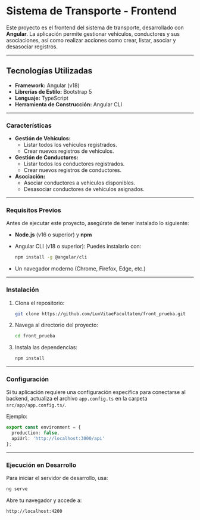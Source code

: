 
# **Sistema de Transporte - Frontend**

Este proyecto es el frontend del sistema de transporte, desarrollado con **Angular**. La aplicación permite gestionar vehículos, conductores y sus asociaciones, así como realizar acciones como crear, listar, asociar y desasociar registros.

---

## **Tecnologías Utilizadas**

- **Framework:** Angular (v18)
- **Librerías de Estilo:** Bootstrap 5
- **Lenguaje:** TypeScript
- **Herramienta de Construcción:** Angular CLI

---

### **Características**

- **Gestión de Vehículos:**
  - Listar todos los vehículos registrados.
  - Crear nuevos registros de vehículos.
- **Gestión de Conductores:**
  - Listar todos los conductores registrados.
  - Crear nuevos registros de conductores.
- **Asociación:**
  - Asociar conductores a vehículos disponibles.
  - Desasociar conductores de vehículos asignados.

---

### **Requisitos Previos**

Antes de ejecutar este proyecto, asegúrate de tener instalado lo siguiente:

- **Node.js** (v16 o superior) y **npm**
- Angular CLI (v18 o superior): Puedes instalarlo con:

  ```bash
  npm install -g @angular/cli
  ```

- Un navegador moderno (Chrome, Firefox, Edge, etc.)

---

### **Instalación**

1. Clona el repositorio:

   ```bash
   git clone https://github.com/LuxVitaeFacultatem/front_prueba.git
   ```

2. Navega al directorio del proyecto:

   ```bash
   cd front_prueba
   ```

3. Instala las dependencias:

   ```bash
   npm install
   ```

---

### **Configuración**

Si tu aplicación requiere una configuración específica para conectarse al backend, actualiza el archivo `app.config.ts` en la carpeta `src/app/app.config.ts/`.

Ejemplo:

```typescript
export const environment = {
  production: false,
  apiUrl: 'http://localhost:3000/api'
};
```

---

### **Ejecución en Desarrollo**

Para iniciar el servidor de desarrollo, usa:

```bash
ng serve
```

Abre tu navegador y accede a:

```
http://localhost:4200
```
